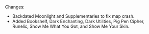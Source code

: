 Changes:

* Backdated Moonlight and Supplementaries to fix map crash.
* Added Bookshelf, Dark Enchanting, Dark Utilities, Pig Pen Cipher, Runelic, Show Me What You Got, and Show Me Your Skin.

